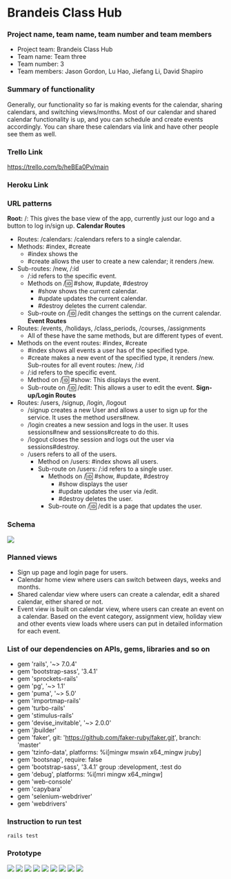 # Brandeis Class Hub

### Project name, team name, team number and team members
- Project team: Brandeis Class Hub
- Team name: Team three
- Team number: 3
- Team members: Jason Gordon, Lu Hao, Jiefang Li, David Shapiro

### Summary of functionality
Generally, our functionality so far is making events for the calendar, sharing calendars, and switching views/months. Most of our calendar and shared calendar functionality is up, and you can schedule and create events accordingly. You can share these calendars via link and have other people see them as well.

### Trello Link
https://trello.com/b/heBEa0Pv/main

### Heroku Link


### URL patterns
**Root:** /: This gives the base view of the app, currently just our logo and a button to log in/sign up.
**Calendar Routes**
- Routes: /calendars: /calendars refers to a single calendar.
- Methods: #index, #create
  - #index shows the
  - #create allows the user to create a new calendar; it renders /new.
- Sub-routes: /new, /:id 
  - /:id refers to the specific event.
  - Methods on /:id: #show, #update, #destroy
    - #show shows the current calendar.
    - #update updates the current calendar.
    - #destroy deletes the current calendar.
  - Sub-route on /:id: /edit changes the settings on the current calendar.
**Event Routes**
- Routes: /events, /holidays, /class_periods, /courses, /assignments
  - All of these have the same methods, but are different types of event.
- Methods on the event routes: #index, #create
  - #index shows all events a user has of the specified type.
  - #create makes a new event of the specified type, it renders /new.
Sub-routes for all event routes: /new, /:id
  - /:id refers to the specific event.
  - Method on /:id: #show: This displays the event.
  - Sub-route on /:id: /edit: This allows a user to edit the event.
**Sign-up/Login Routes**
- Routes: /users, /signup, /login, /logout
    - /signup creates a new User and allows a user to sign up for the service. It uses the method users#new.
    - /login creates a new session and logs in the user. It uses sessions#new and sessions#create to do this.
    - /logout closes the session and logs out the user via sessions#destroy.
    - /users refers to all of the users.
      - Method on /users: #index shows all users.
      - Sub-route on /users: /:id refers to a single user.
        - Methods on /:id: #show, #update, #destroy
          - #show displays the user
          - #update updates the user via /edit.
          - #destroy deletes the user.
        - Sub-route on /:id: /edit is a page that updates the user.



### Schema
<img src="./app/assets/images/schema.png"/>

### Planned views
- Sign up page and login page for users. 
- Calendar home view where users can switch between days, weeks and months.
- Shared calendar view where users can create a calendar, edit a shared calendar, either shared or not.
- Event view is built on calendar view, where users can create an event on a calendar. Based on the event category, assignment view, holiday view and other events view loads where users can put in detailed information for each event.

### List of our dependencies on APIs, gems, libraries and so on
- gem 'rails', '~> 7.0.4'
- gem 'bootstrap-sass', '3.4.1'
- gem 'sprockets-rails'
- gem 'pg', '~> 1.1'
- gem 'puma', '~> 5.0'
- gem 'importmap-rails'
- gem 'turbo-rails'
- gem 'stimulus-rails'
- gem 'devise_invitable', '~> 2.0.0'
- gem 'jbuilder'
- gem 'faker', git: 'https://github.com/faker-ruby/faker.git', branch: 'master'
- gem 'tzinfo-data', platforms: %i[mingw mswin x64_mingw jruby]
- gem 'bootsnap', require: false
- gem 'bootstrap-sass', '3.4.1'
group :development, :test do
- gem 'debug', platforms: %i[mri mingw x64_mingw]
- gem 'web-console'
- gem 'capybara'
- gem 'selenium-webdriver'
- gem 'webdrivers'

### Instruction to run test
```
rails test
```

### Prototype
<img src="./app/assets/images/paper_prototype/first_page.png">
<img src="./app/assets/images/paper_prototype/login.png">
<img src="./app/assets/images/paper_prototype/sign_up.png">
<img src="./app/assets/images/paper_prototype/month.png">
<img src="./app/assets/images/paper_prototype/week.png">
<img src="./app/assets/images/paper_prototype/day.png">
<img src="./app/assets/images/paper_prototype/event.png">
<img src="./app/assets/images/paper_prototype/new_event.png">
<img src="./app/assets/images/paper_prototype/shared_calendars.png">





